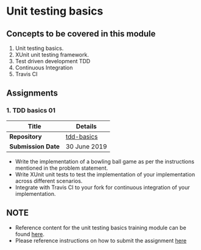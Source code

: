 # Unit testing basics

## Concepts to be covered in this module
1. Unit testing basics.
2. XUnit unit testing framework.
3. Test driven development TDD
4. Continuous Integration
5. Travis CI

## Assignments

### 1. TDD basics 01

| Title | Details |
| ----- | ------- |
| **Repository** | [tdd-basics](https://github.com/tavisca-bootcamp/tdd-basics) |
| **Submission Date** | 30 June 2019  |

* Write the implementation of a bowling ball game as per the instructions mentioned in the problem statement.
* Write XUnit unit tests to test the implementation of your implementation across different scenarios.
* Integrate with Travis CI to your fork for continuous integration of your implementation.

 ## NOTE
 * Reference content for the unit testing basics training module can be found [here](references.md).
 * Please reference instructions on how to submit the assignment [here](/initial/assignment-submission.md)
